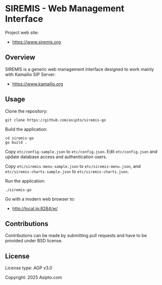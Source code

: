 # SIREMIS - Web Management Interface

Project web site:

* https://www.siremis.org

## Overview

SIREMIS is a generic web management interface designed to work mainly with Kamailio SIP Server:

* https://www.kamailio.org

## Usage

Clone the repository:

```
git clone https://github.com/asipto/siremis-go
```

Build the application:

```
cd siremis-go
go build .
```

Copy `etc/config-sample.json` to `etc/config.json`. Edit `etc/config.json` and
update database access and authentication users.

Copy `etc/siremis-menu-sample.json` to `etc/siremis-menu.json`, and
`etc/siremis-charts-sample.json` to `etc/siremis-charts.json`.

Run the application:

```
./siremis-go
```

Go with a modern web browser to:

* http://local.ip:8284/w/


## Contributions

Contributions can be made by submitting pull requests and have to be provided under BSD license.

## License

License type: AGP v3.0

Copyright: 2025 Asipto.com

